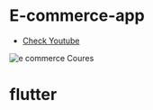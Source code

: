 # E-commerce-app


- [Check Youtube](https://www.youtube.com/watch?v=6sZWlMhh-EU&list=PLQrn8asEsczpy2AxA3sKSD99wMMWXeAlL)

![e commerce Coures ](https://user-images.githubusercontent.com/67558182/120945504-b0a85680-c752-11eb-9de0-1799ea786193.jpg)
# flutter
